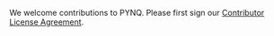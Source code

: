 We welcome contributions to PYNQ.  Please first sign our <a href="https://www.clahub.com/agreements/Xilinx/PYNQ"> Contributor License Agreement</a>.
